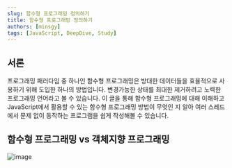 ```yaml
---
slug: 함수형 프로그래밍 정의하기
title: 함수형 프로그래밍 정의하기
authors: [minsgy]
tags: [JavaScript, DeepDive, Study]
---
```


## 서론

프로그래밍 패러다임 중 하나인 함수형 프로그래밍은 방대한 데이터들을 효율적으로 사용하기 위해 도입한 하나의 방법입니다. 변경가능한 상태를 최대한 제거하려고 노력한 프로그래밍 언어라고 볼 수 있습니다. 이 글을 통해 함수형 프로그래밍에 대해 이해하고 JavaScript에서 활용할 수 있는 함수형 프로그래밍 방법이 무엇인 지 알아 여러 스레드에서 문제 없이 동작하는 프로그램을 쉽게 작성해볼 수 있습니다.



## 함수형 프로그래밍 vs 객체지향 프로그래밍

![image](https://velog.velcdn.com/images%2Fminsgy%2Fpost%2Ffcaf675c-18f0-48d9-9d13-21d1375e3bbb%2Fimage.png)